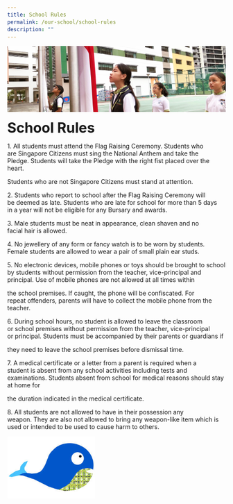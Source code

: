 ```yaml
---
title: School Rules
permalink: /our-school/school-rules
description: ""
---
```

![](/images/sub-banner.jpg)

**<font size=6>School Rules</font>**

1\. All students must attend the Flag Raising Ceremony. Students who are Singapore Citizens must sing the National Anthem and take the Pledge. Students will take the Pledge with the right fist placed over the heart.

Students who are not Singapore Citizens must stand at attention.

  

2\. Students who report to school after the Flag Raising Ceremony will be deemed as late. Students who are late for school for more than 5 days in a year will not be eligible for any Bursary and awards.

  

3\. Male students must be neat in appearance, clean shaven and no facial hair is allowed.

  

4\. No jewellery of any form or fancy watch is to be worn by students. Female students are allowed to wear a pair of small plain ear studs.

  

5\. No electronic devices, mobile phones or toys should be brought to school by students without permission from the teacher, vice-principal and principal. Use of mobile phones are not allowed at all times within

the school premises. If caught, the phone will be confiscated. For repeat offenders, parents will have to collect the mobile phone from the teacher.

  

6\. During school hours, no student is allowed to leave the classroom or school premises without permission from the teacher, vice-principal or principal. Students must be accompanied by their parents or guardians if

they need to leave the school premises before dismissal time.

  

7\. A medical certificate or a letter from a parent is required when a student is absent from any school activities including tests and examinations. Students absent from school for medical reasons should stay at home for

the duration indicated in the medical certificate.

  

8\. All students are not allowed to have in their possession any weapon. They are also not allowed to bring any weapon-like item which is used or intended to be used to cause harm to others.

<img src="/images/Our%20School/whale.jpg"  
     style="width:40%">
